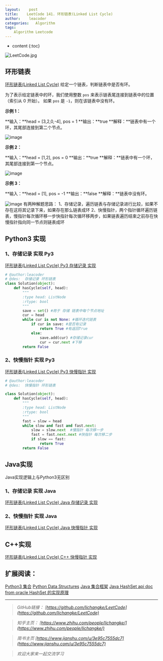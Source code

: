 ```yaml
---
layout:    post
title:    LeetCode 141. 环形链表(Linked List Cycle)
author:    leacoder
categories:   Algorithm 
tags:
    Algorithm Leetcode
---
```


* content
{:toc}

![LeetCode.jpg](https://upload-images.jianshu.io/upload_images/16846478-1484f807618fc51f.jpg?imageMogr2/auto-orient/strip%7CimageView2/2/w/1240)

## 环形链表
[环形链表(Linked List Cycle)](https://leetcode-cn.com/problems/linked-list-cycle/)
给定一个链表，判断链表中是否有环。

为了表示给定链表中的环，我们使用整数 `pos` 来表示链表尾连接到链表中的位置（索引从 0 开始）。 如果 `pos` 是 `-1`，则在该链表中没有环。

**示例 1：**

**输入：**head = [3,2,0,-4], pos = 1
**输出：**true
**解释：**链表中有一个环，其尾部连接到第二个节点。
</pre>

![image](http://upload-images.jianshu.io/upload_images/16846478-7f225b016cbb23fa.png?imageMogr2/auto-orient/strip%7CimageView2/2/w/1240)

**示例 2：**

**输入：**head = [1,2], pos = 0
**输出：**true
**解释：**链表中有一个环，其尾部连接到第一个节点。


![image](http://upload-images.jianshu.io/upload_images/16846478-5d22898dcf1b6191.png?imageMogr2/auto-orient/strip%7CimageView2/2/w/1240)

**示例 3：**

**输入：**head = [1], pos = -1
**输出：**false
**解释：**链表中没有环。

![image](http://upload-images.jianshu.io/upload_images/16846478-b9a206640305b298.png?imageMogr2/auto-orient/strip%7CimageView2/2/w/1240)
有两种解题思路：
1、存储记录，遍历链表与存储记录进行比较，如果不存在这将其记录下来，如果存在那么链表成环
2、快慢指针，两个指针循环遍历链表，慢指针每次循环移一步快指针每次循环移两步，如果链表遍历结束之前存在快慢指针指向同一节点则链表成环
## Python3 实现
### 1、存储记录 实现 Py3
[环形链表(Linked List Cycle) Py3 存储记录 实现](https://github.com/CK-Li/LeetCode/blob/master/141.%20Linked%20List%20Cycle/LinkedListCycle.py)
``` python
# @author:leacoder
# @des:  存储记录 环形链表
class Solution(object):
    def hasCycle(self, head):
        """
        :type head: ListNode
        :rtype: bool
        """
        save = set() #用于 存储 链表中每个节点地址
        cur = head
        while cur is not None: #循环迭代链表
            if cur in save: #是否有记录
                return True #有返回True
            else:
                save.add(cur) #存储记录cur
                cur = cur.next #下移
        return False
```
### 2、快慢指针 实现 Py3
[环形链表(Linked List Cycle) Py3 快慢指针 实现](https://github.com/CK-Li/LeetCode/blob/master/141.%20Linked%20List%20Cycle/LinkedListCycle_2.py)
``` python
# @author:leacoder
# @des:  快慢指针 环形链表

class Solution(object):
    def hasCycle(self, head):
        """
        :type head: ListNode
        :rtype: bool
        """
        fast = slow = head
        while slow and fast and fast.next:
            slow = slow.next  #慢指针 每次移一步
            fast = fast.next.next #快指针 每次移二步
            if slow == fast: 
                return True
        return False
```
## Java实现
Java实现逻辑上与Python3无区别
### 1、存储记录 实现 Java
[环形链表(Linked List Cycle) Java 存储记录 实现](https://github.com/CK-Li/LeetCode/blob/master/141.%20Linked%20List%20Cycle/LinkedListCycle.java)
### 2、快慢指针 实现 Java
[环形链表(Linked List Cycle) Java 快慢指针 实现](https://github.com/CK-Li/LeetCode/blob/master/141.%20Linked%20List%20Cycle/LinkedListCycle_2.py)

## C++实现
[环形链表(Linked List Cycle) C++ 快慢指针 实现](https://github.com/CK-Li/LeetCode/blob/master/141.%20Linked%20List%20Cycle/LinkedListCycle.cpp)

## 扩展阅读：
[Python3 集合](http://www.runoob.com/python3/python3-set.html)
[Python Data Structures](https://docs.python.org/3/tutorial/datastructures.html)
[Java 集合框架](http://www.runoob.com/java/java-collections.html)
[Java HashSet api doc from oracle ](https://docs.oracle.com/javase/7/docs/api/java/util/HashSet.html)
[HashSet 的实现原理](http://wiki.jikexueyuan.com/project/java-collection/hashset.html)

----
>*GitHub链接：*
>*[https://github.com/lichangke/LeetCode](https://github.com/lichangke/LeetCode)*

>*知乎主页：*
>*[https://www.zhihu.com/people/lichangke/](https://www.zhihu.com/people/lichangke/)*

>*简书主页*
>*[https://www.jianshu.com/u/3e95c7555dc7](https://www.jianshu.com/u/3e95c7555dc7)*

>*欢迎大家来一起交流学习*